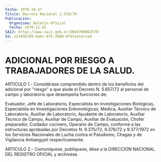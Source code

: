 ```yaml
---
Fecha: 1978-10-27
Título: Decreto Nacional 2.570/78
Publicación:
  Organismo: Boletín Oficial
  Fecha: 1978-11-01
SAIJ: https://www.saij.gob.ar/DN19780002570
Id: 123456789-0abc-075-2000-8791soterced
---
```

# ADICIONAL POR RIESGO A TRABAJADORES DE LA SALUD.

<a id="1"></a>
ARTICULO  1.- Considérase comprendido dentro de los beneficios del adicional por  "riesgo"  a  que alude el Decreto N. 5.657/72 al personal  de  campo  y  laboratorio  que  desempeña  funciones  de:

Evaluador,  Jefe  de Laboratorio, Especialista  en  Investigaciones Biológicas, Especialista  en Investigaciones Entomológicas, Médica, Auxiliar Técnico de Laboratorio,  Auxiliar de Laboratorio, Ayudante de  Laboratorio,  Auxiliar Técnico de  Campo,  Auxiliar  de  Campo, Auxiliar  de  Evaluación,  Chofer  preparador,  Cuidador  cocinero, Operario  de  Campo,  conforme  a  las  estructuras  aprobadas  por Decretos  N. 9.375/72,  9.376/72  y  9.377/1972  en  los  Servicios Nacionales  de  Lucha  contra  el Paludismo, Chagas y de Vigilancia Antiaegypti respectivamente.

<a id="2"></a>
ARTICULO  2.-  Comuníquese,  publíquese,  dése  a la DIRECCION NACIONAL DEL REGISTRO OFICIAL y archívese.